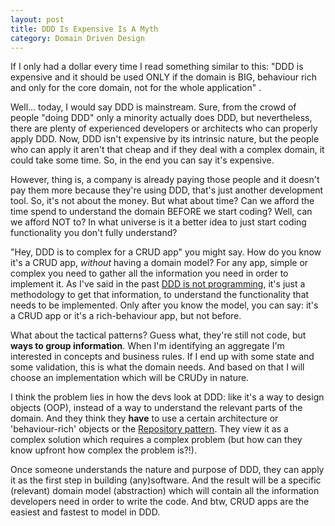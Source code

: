 ```yaml
---
layout: post
title: DDD Is Expensive Is A Myth 
category: Domain Driven Design
---
```


If I only had a dollar every time I read something similar to this: "DDD is expensive and it should be used ONLY if the domain is BIG, behaviour rich and only for the core domain, not for the whole application" .

Well... today, I would say DDD is mainstream. Sure, from the crowd of people "doing DDD" only a minority actually does DDD, but nevertheless, there are plenty of experienced developers or architects who can properly apply DDD. Now, DDD isn't expensive by its intrinsic nature, but the people who can apply it aren't that cheap and if they deal with a complex domain, it could take some time. So, in the end you can say it's expensive.

However, thing is, a company is already paying those people and it doesn't pay them more because they're using DDD, that's just another development tool. So, it's not about the money. But what about time? Can we afford the time spend to understand the domain BEFORE we start coding? Well, can we afford NOT to? In what universe is it a better idea to just start coding functionality you don't fully understand?     

"Hey, DDD is to complex for a CRUD app" you might say. How do you know it's a CRUD app, _without_ having a domain model? For any app, simple or complex you need to gather all the information you need in order to implement it. As I've said in the past [DDD is not programming](https://t.co/aLAf0Dbx4r), it's just a methodology to get that information, to understand the functionality that needs to be implemented. Only after you know the model, you can say: it's a CRUD app or it's a rich-behaviour app, but not before.

What about the tactical patterns? Guess what, they're still not code, but **ways to group information**. When I'm identifying an aggregate I'm interested in concepts and business rules. If I end up with some state and some validation, this is what the domain needs. And based on that I will choose an implementation which will be CRUDy in nature.

I think the problem lies in how the devs look at DDD: like it's a way to design objects (OOP), instead of a way to understand the relevant parts of the domain. And they think they **have** to use a certain architecture or 'behaviour-rich' objects or the [Repository pattern](http://blog.sapiensworks.com/post/2014/06/02/The-Repository-Pattern-For-Dummies.aspx). They view it as a complex solution which requires a complex problem (but how can they know upfront how complex the problem is?!).

Once someone understands the nature and purpose of DDD, they can apply it as the first step in building (any)software. And the result will be a specific (relevant) domain model (abstraction) which will contain all the information developers need in order to write the code. And btw, CRUD apps are the easiest and fastest to model in DDD.
